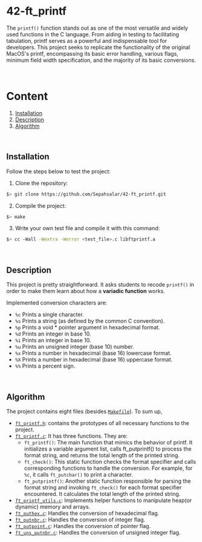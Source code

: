 # 42-ft_printf
The `printf()` function stands out as one of the most versatile and widely used functions in the C language. From aiding in testing to facilitating tabulation, printf serves as a powerful and indispensable tool for developers. This project seeks to replicate the functionality of the original MacOS's printf, encompassing its basic error handling, various flags, minimum field width specification, and the majority of its basic conversions.

</br>

# Content

1. [Installation](#installation)
2. [Description](#description)
3. [Algorithm](#algorithm)

</br>

## Installation

Follow the steps below to test the project: 

1. Clone the repository:
```bash
$> git clone https://github.com/Sepahsalar/42-ft_printf.git
```
2. Compile the project:
```bash
$> make
```
3. Write your own test file and compile it with this command:
```bash
$> cc -Wall -Wextra -Werror <test_file>.c libftprintf.a
```

</br>

## Description

This project is pretty straightforward. It asks students to recode `printf()` in order to make them learn about how a **variadic function** works.

Implemented conversion characters are:

- `%c` Prints a single character.
- `%s` Prints a string (as defined by the common C convention).
- `%p` Prints a void * pointer argument in hexadecimal format.
- `%d` Prints an integer in base 10.
- `%i` Prints an integer in base 10.
- `%u` Prints an unsigned integer (base 10) number.
- `%x` Prints a number in hexadecimal (base 16) lowercase format.
- `%X` Prints a number in hexadecimal (base 16) uppercase format.
- `%%` Prints a percent sign.

</br>

## Algorithm

The project contains eight files (besides [`Makefile`](Makefile)). To sum up,

- [`ft_printf.h`](ft_printf.h): contains the prototypes of all necessary functions to the project.
- [`ft_printf.c`](ft_printf.h): It has three functions. They are:
  - `ft_printf()`: The main function that mimics the behavior of printf. It initializes a variable argument list, calls ft_putprintf() to process the format string, and returns the total length of the printed string.
  - `ft_check()`: This static function checks the format specifier and calls corresponding functions to handle the conversion. For example, for `%c`, it calls `ft_putchar()` to print a character.
  - `ft_putprintf()`: Another static function responsible for parsing the format string and invoking `ft_check()` for each format specifier encountered. It calculates the total length of the printed string.
- [`ft_printf_utils.c`](ft_printf_utils.c): Implements helper functions to manipulate heap(or dynamic) memory and arrays.
- [`ft_puthex.c`](ft_puthex.c): Handles the conversion of hexadecimal flag.
- [`ft_putnbr.c`](ft_putnbr.c): Handles the conversion of integer flag.
- [`ft_putpoint.c`](ft_putpoint.c): Handles the conversion of pointer flag.
- [`ft_uns_putnbr.c`](ft_uns_putnbr.c): Handles the conversion of unsigned integer flag.